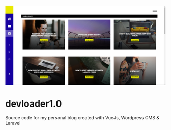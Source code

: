 ![Devloader Screenshot](/resources/img/devloader_screenshot.PNG)

# devloader1.0
Source code for my personal blog created with VueJs, Wordpress CMS &amp; Laravel 
